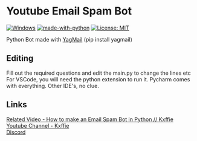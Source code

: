 # Youtube Email Spam Bot

[![Windows](https://svgshare.com/i/ZhY.svg)](https://svgshare.com/i/ZhY.svg)
[![made-with-python](https://img.shields.io/badge/Made%20with-Python-1f425f.svg)](https://www.python.org/)
[![License: MIT](https://img.shields.io/badge/License-MIT-yellow.svg)](https://opensource.org/licenses/MIT)

Python Bot made with [YagMail](https://bit.ly/3lVoL0P)
(pip install yagmail)

## Editing

Fill out the required questions and edit the main.py to change the lines etc
For VSCode, you will need the python extension to run it.
Pycharm comes with everything.
Other IDE's, no clue.

## Links

[Related Video - How to make an Email Spam Bot in Python // Kxffie](https://bit.ly/3LV6Phm)<br />
[Youtube Channel - Kxffie](https://bit.ly/3lRgN8V)<br />
[Discord](https://bit.ly/38Le2mN)<br />
